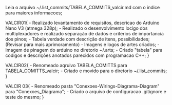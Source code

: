 Leia o arquivo ~/.list_commits/TABELA_COMMITS_valcir.md com o indice para maiores informacoes;

VALCIR01{
    - Realizado levantamento de requisitos, descricao do Arduino Nano V3 (atmega 328p);
    - Realizado o desenvolvimento locigo dos multiplexadores e realizado separação de dados e criterios de importancia dos pinos;
    - Tabela verdade com descrição de itens, possibilidades; (Revisar para mais aprimoramento)
    - Imagens e logos de artes criados;
    - Imagem de pinagem do arduino no diretorio ~/.arts;
    - Criado "tabela" para codigos e descrições anotados parecidos com programacao C++;
}

VALCIR02{
    - Renomeado aqruivo TABELA_COMITTS para TABELA_COMITTS_valcir;
    - Criado e movido para o diretorio ~/.list_commits;
}

VALCIR 03{
    - Renomeado pasta "Conexoes-Wirings-Diagrama-Diagram" para "Conexoes_Diagrama";
    - Criado o arquivo de configuracao .gitignore e teste do mesmo;
}
